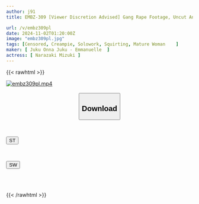 ```yaml
---
author: j91
title: EMBZ-309 [Viewer Discretion Advised] Gang Rape Footage, Uncut And Unedited "Record Of Rape Crimes Against Women" Voluptuous Women's Bodies Are Violated Endlessly! Stunned With Chloroform And A Stun Gun, Squirting With Aphrodisiacs, A Voluptuous Mature Wife Who Continues To Struggle And Resist While Being Raped, Drugged And Repeatedly Ejaculated Into Her Vagina, She Keeps Cumming And Breaks Down!! Mizuki Narazaki

url: /v/embz309pl
date: 2024-11-02T01:20:00Z
image: "embz309pl.jpg"
tags: [Censored, Creampie, Solowork, Squirting, Mature Woman	]
maker: [ Juku Onna Juku - Emmanuelle  ]
actress: [ Narazaki Mizuki ]
---
```



{{< rawhtml >}}

<div class="video" data-videoid="QdVo8MxoDXI03Rm">
    <a href="javascript:;">
        <img src="/v/embz309pl/embz309pl.jpg" width="WIDTH" height="HEIGHT" alt="embz309pl.mp4" loading="lazy">
    </a>
</div>

<script type="text/javascript" src="https://j91.asia/asset/on-demand-st.js"></script>

<br>
  <link rel="stylesheet" href="https://j91.asia/asset/bs5.css">
  
  <center>
  <button class="btn btn-primary" type="button" data-bs-toggle="collapse" data-bs-target=".multi-collapse" aria-expanded="false" aria-controls="multiCollapseExample1 multiCollapseExample2"><h2>Download</h2></button></center>
</p>
<div class="row">
  <div class="col">
    <div class="collapse multi-collapse" id="multiCollapseExample1">
      <div class="card card-body">
	      	      <br>
<div class="buttons">  
<p><a href="/v/embz309pl/st.html" target="_blank"><button class="btn-hover color-3"><i class="fa fa-download"></i> ST</button></a></p></div>
    </div>
  </div>
</div>
  <div class="col">
    <div class="collapse multi-collapse" id="multiCollapseExample2">
      <div class="card card-body">
	      <br>
<div class="buttons">
<p><a href="/v/embz309pl/sw.html" target="_blank"><button class="btn-hover color-2"><i class="fa fa-download"></i> SW</button></a></p></div>
<br><br>
      </div>
    </div>
  </div>
</div>

{{< /rawhtml >}}
